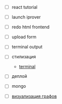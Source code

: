 - [ ] react tutorial
- [ ] launch iprover
- [ ] redo html frontend
- [ ] upload form
- [ ] terminal output
- [ ] стилизация
    - [terminal](https://github.com/nitin42/terminal-in-react)
- [ ] деплой
- [ ] mongo

- [ ] [визуализация графов](https://github.com/DomParfitt/graphviz-react#examples)